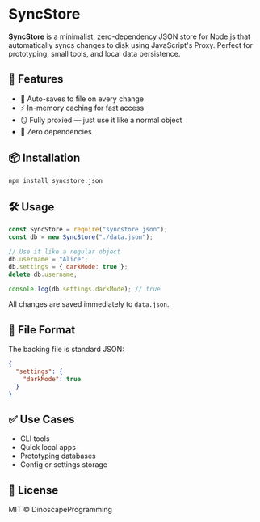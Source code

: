 # SyncStore

**SyncStore** is a minimalist, zero-dependency JSON store for Node.js that automatically syncs changes to disk using JavaScript's Proxy. Perfect for prototyping, small tools, and local data persistence.

## 🚀 Features

- 🔁 Auto-saves to file on every change
- ⚡ In-memory caching for fast access
- 🪞 Fully proxied — just use it like a normal object
- 🧩 Zero dependencies

## 📦 Installation

```bash
npm install syncstore.json
```

## 🛠️ Usage

```js
const SyncStore = require("syncstore.json");
const db = new SyncStore("./data.json");

// Use it like a regular object
db.username = "Alice";
db.settings = { darkMode: true };
delete db.username;

console.log(db.settings.darkMode); // true
```

All changes are saved immediately to `data.json`.

## 📁 File Format

The backing file is standard JSON:

```json
{
  "settings": {
    "darkMode": true
  }
}
```

## ✅ Use Cases

* CLI tools
* Quick local apps
* Prototyping databases
* Config or settings storage

## 📜 License

MIT © DinoscapeProgramming

